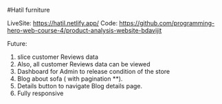 #Hatil furniture

LiveSite: https://hatil.netlify.app/
Code: https://github.com/programming-hero-web-course-4/product-analysis-website-bdavijit


Future:
1. slice customer  Reviews data
2. Also, all customer  Reviews data can be viewed
3. Dashboard for Admin to release condition of the store
4. Blog about sofa ( with pagination **).
5. Details button to navigate Blog details page.
6. Fully responsive